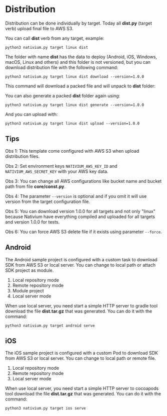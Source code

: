 # Distribution

Distribution can be done individually by target. Today all **dist.py** (target verb) upload final file to AWS S3.

You can call **dist** verb from any target, example:

```
python3 nativium.py target linux dist
```

The folder with name **dist** has the data to deploy (Android, iOS, Windows, macOS, Linux and others) and this folder is not versioned, but you can download distribution file with the following command:

```
python3 nativium.py target linux dist download --version=1.0.0
```

This command will download a packed file and will unpack to **dist** folder:

You can also generate a packed **dist** folder again using:

```
python3 nativium.py target linux dist generate --version=1.0.0
```

And you can upload with:

```
python3 nativium.py target linux dist upload --version=1.0.0
```

## Tips

Obs 1: This template come configured with AWS S3 when upload distribution files.

Obs 2: Set environment keys `NATIVIUM_AWS_KEY_ID` and `NATIVIUM_AWS_SECRET_KEY` with your AWS key data.

Obs 3: You can change all AWS configurations like bucket name and bucket path from file **core/const.py**.

Obs 4: The parameter `--version` is optional and if you omit it will use version from the target configuration file.

Obs 5: You can download version 1.0.0 for all targets and not only "linux" because Nativium have everything compiled and uploaded for all targets and version 1.0.0 for tests.

Obs 6: You can force AWS S3 delete file if it exists using parameter `--force`.

## Android

The Android sample project is configured with a custom task to download SDK from AWS S3 or local server. You can change to local path or attach SDK project as module.

1. Local repository mode
2. Remote repository mode
3. Module project
4. Local server mode

When use local server, you need start a simple HTTP server to gradle tool download the file **dist.tar.gz** that was generated. You can do it with the command:

```
python3 nativium.py target android serve
```

## iOS

The iOS sample project is configured with a custom Pod to download SDK from AWS S3 or local server. You can change to local path or remote file.

1. Local repository mode
2. Remote repository mode
3. Local server mode

When use local server, you need start a simple HTTP server to cocoapods tool download the file **dist.tar.gz** that was generated. You can do it with the command:

```
python3 nativium.py target ios serve
```
